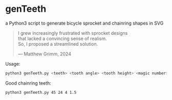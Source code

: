 # genTeeth
a Python3 script to generate bicycle sprocket and chainring shapes in SVG  
  

> I grew increasingly frustrated with sprocket designs  
> that lacked a convincing sense of realism.  
> So, I proposed a streamlined solution.
>  
> — Matthew Grimm, 2024


Usage:

```bash
python3 genTeeth.py <teeth> <tooth angle> <tooth height> <magic number>
```

Good chainring teeth:

```bash
python3 genTeeth.py 45 24 4 1.5
```

